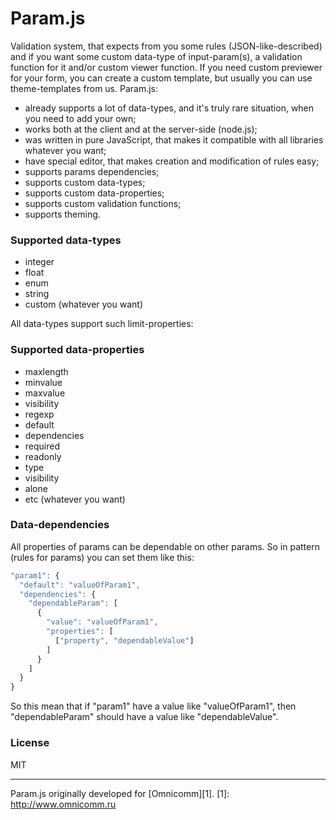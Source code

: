Param.js
=======

Validation system, that expects from you some rules (JSON-like-described) and if you want some custom data-type of input-param(s), a validation function for it and/or custom viewer function.
If you need custom previewer for your form, you can create a custom template, but usually you can use theme-templates from us. Param.js:

- already supports a lot of data-types, and it's truly rare situation, when you need to add your own; 
- works both at the client and at the server-side (node.js);
- was written in pure JavaScript, that makes it compatible with all libraries whatever you want;
- have special editor, that makes creation and modification of rules easy;
- supports params dependencies;
- supports custom data-types;
- supports custom data-properties;
- supports custom validation functions;
- supports theming.

### Supported data-types
- integer
- float
- enum
- string
- custom (whatever you want)

All data-types support such limit-properties:

### Supported data-properties
- maxlength
- minvalue
- maxvalue
- visibility
- regexp
- default
- dependencies
- required
- readonly
- type
- visibility
- alone
- etc (whatever you want)

### Data-dependencies
All properties of params can be dependable on other params. So in pattern (rules for params) you can set them like this:
```javascript
"param1": {
  "default": "valueOfParam1",
  "dependencies": {
    "dependableParam": [
      {
        "value": "valueOfParam1",
        "properties": [
          ["property", "dependableValue"]
        ]
      }
    ]
  }
}
```
So this mean that if "param1" have a value like "valueOfParam1", then "dependableParam" should have a value like "dependableValue".

### License
MIT

----------

Param.js originally developed for [Omnicomm][1].
  [1]: http://www.omnicomm.ru
